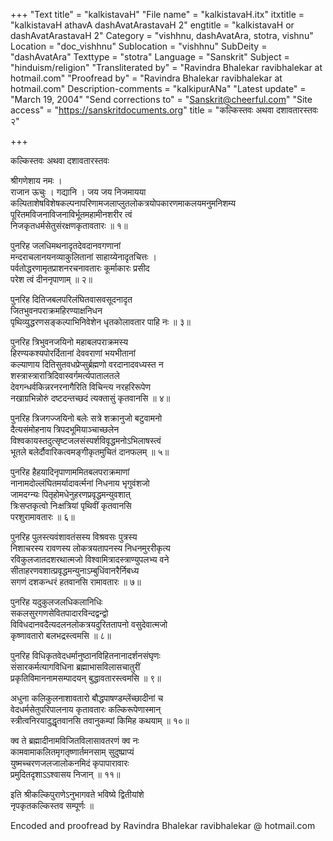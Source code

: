 +++
"Text title" = "kalkistavaH"
"File name" = "kalkistavaH.itx"
itxtitle = "kalkistavaH athavA dashAvatArastavaH 2"
engtitle = "kalkistavaH or dashAvatArastavaH 2"
Category = "vishhnu, dashAvatAra, stotra, vishnu"
Location = "doc_vishhnu"
Sublocation = "vishhnu"
SubDeity = "dashAvatAra"
Texttype = "stotra"
Language = "Sanskrit"
Subject = "hinduism/religion"
"Transliterated by" = "Ravindra Bhalekar ravibhalekar at hotmail.com"
"Proofread by" = "Ravindra Bhalekar ravibhalekar at hotmail.com"
Description-comments = "kalkipurANa"
"Latest update" = "March 19, 2004"
"Send corrections to" = "Sanskrit@cheerful.com"
"Site access" = "https://sanskritdocuments.org"
title = "कल्किस्तवः अथवा दशावतारस्तवः २"

+++
  
 कल्किस्तवः अथवा दशावतारस्तवः   
  
श्रीगणेशाय नमः ।  
राजान ऊचुः । गद्यानि । जय जय निजमायया  
कल्पिताशेषविशेषकल्पनापरिणामजलाप्लुतलोकत्रयोपकारणमाकलयमनुमनिशम्य  
 पूरितमविजनाविजनाविर्भूतमहामीनशरीर त्वं  
निजकृतधर्मसेतुसंरक्षणकृतावतारः ॥ १॥  
  
पुनरिह जलधिमथनादृतदेवदानवगणानां  
मन्दराचलानयनव्याकुलितानां साहाय्येनादृतचित्तः ।  
पर्वतोद्धरणामृतप्राशनरचनावतारः कूर्माकारः प्रसीद  
परेश त्वं दीननृपाणाम् ॥ २॥  
  
पुनरिह दितिजबलपरिलंघितवासवसूदनादृत  
जितभुवनपराक्रमहिरण्याक्षनिधन  
पृथिव्युद्धरणसङ्कल्पाभिनिवेशेन धृतकोलावतार पाहि नः ॥ ३॥  
  
पुनरिह त्रिभुवनजयिनो महाबलपराक्रमस्य  
हिरण्यकश्यपोरर्दितानां देववराणां भयभीतानां  
कल्याणाय दितिसुतवधप्रेप्सुर्ब्रह्मणो वरदानादवध्यस्त न  
शस्त्रास्त्रारात्रिदिवास्वर्गमर्त्यपातालतले  
देवगन्धर्वकिन्नरनरनागैरिति विचिन्त्य नरहरिरूपेण  
नखाग्रभिन्नोरुं दष्टदन्तच्छदं त्यक्तासुं कृतवानसि ॥ ४॥  
  
पुनरिह त्रिजगज्जयिनो बलेः सत्रे शक्रानुजो बटुवामनो  
दैत्यसंमोहनाय त्रिपदभूमियाञ्चाच्छलेन  
विश्वकायस्तदुत्सृष्टजलसंस्पर्शविवृद्धमनोऽभिलाषस्त्वं  
भूतले बलेर्दौवारिकत्वमङ्गीकृतमुचितं दानफलम् ॥ ५॥  
  
पुनरिह हैहयादिनृपाणाममितबलपराक्रमाणां  
नानामदोल्लंघितमर्यादावर्त्मनां निधनाय भृगुवंशजो  
जामदग्न्यः पितृहोमधेनुहरणप्रवृद्धमन्युवशात्  
त्रिःसप्तकृत्वो निःक्षत्रियां पृथिवीं कृतवानसि  
परशुरामावतारः ॥ ६॥  
  
पुनरिह पुलस्त्यवंशावतंसस्य विश्रवसः पुत्रस्य  
निशाचरस्य रावणस्य लोकत्रयतापनस्य निधनमुररीकृत्य  
रविकुलजातदशरथात्मजो विश्वामित्रादस्त्राण्युपलभ्य वने  
सीताहरणवशात्प्रवृद्धमन्युनाऽम्बुधिंवानरैर्निबध्य  
सगणं दशकन्धरं हतवानसि रामावतारः ॥ ७॥  
  
पुनरिह यदुकुलजलधिकलानिधिः  
सकलसुरगणसेवितपादारविन्दद्वन्द्वो  
विविधदानवदैत्यदलनलोकत्रयदुरिततापनो वसुदेवात्मजो  
कृष्णावतारो बलभद्रस्त्वमसि ॥ ८॥  
  
पुनरिह विधिकृतवेदधर्मानुष्ठानविहितनानादर्शनसंघृणः  
संसारकर्मत्यागविधिना ब्रह्माभासविलासचातुरीं  
प्रकृतिविमाननामसम्पादयन् बुद्धावतारस्त्वमसि ॥ ९॥  
  
अधुना कलिकुलनाशावतारो बौद्धपाषण्डम्लेंच्छादीनां च  
वेदधर्मसेतुपरिपालनाय कृतावतारः कल्किरूपेणास्मान्  
स्त्रीत्वनिरयादुद्धृतवानसि तवानुकम्पां किमिह कथयाम् ॥ १०॥  
  
क्व ते ब्रह्मादीनामविजितविलासावतरणं क्व नः  
कामवामाकलितमृगतृष्णार्तमनसाम् सुदुष्प्राप्यं  
युष्मच्चरणजलजालोकनमिदं कृपापारावारः  
प्रमुदितदृशाऽऽश्वासय निजान् ॥ ११॥  
  
इति श्रीकल्किपुराणेऽनुभागवते भविष्ये द्वितीयांशे  
नृपकृतकल्किस्तव सम्पूर्णः ॥  
  
  
Encoded and proofread by Ravindra Bhalekar ravibhalekar @ hotmail.com  
  
